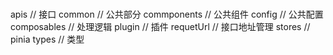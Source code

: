 #####

apis // 接口
common // 公共部分
commponents // 公共组件
config // 公共配置
composables // 处理逻辑
plugin // 插件
requetUrl // 接口地址管理
stores // pinia
types // 类型
